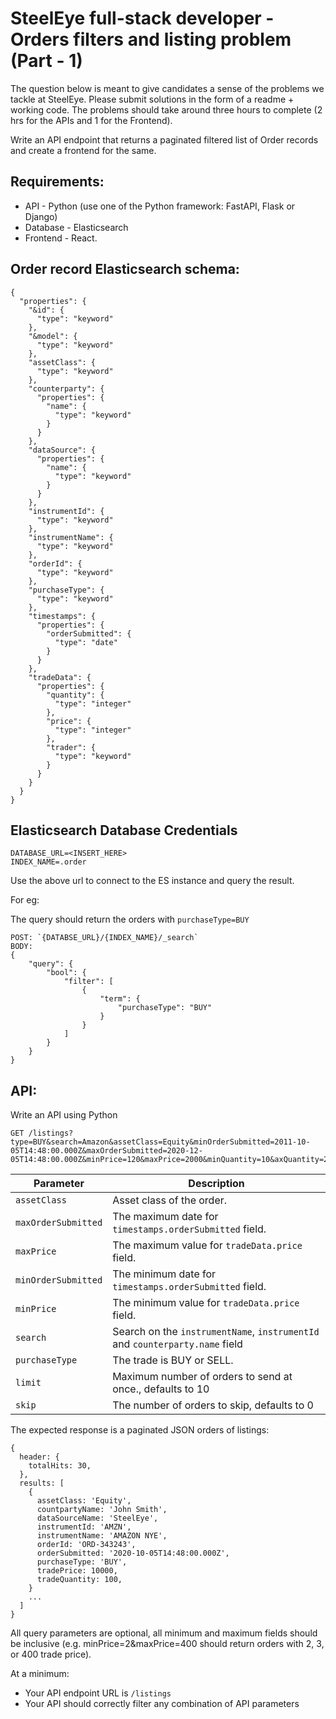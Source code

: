 # SteelEye full-stack developer - Orders filters and listing problem (Part - 1)

The question below is meant to give candidates a sense of the problems we tackle at SteelEye. Please submit solutions in the form of a readme + working code. The problems should take around three hours to complete (2 hrs for the APIs and 1 for the Frontend).

Write an API endpoint that returns a paginated filtered list of Order records and create a frontend for the same.

## Requirements:
* API - Python (use one of the Python framework: FastAPI, Flask or Django)
* Database - Elasticsearch
* Frontend - React.

## Order record Elasticsearch schema:
```
{
  "properties": {
    "&id": {
      "type": "keyword"
    },
    "&model": {
      "type": "keyword"
    },
    "assetClass": {
      "type": "keyword"
    },
    "counterparty": {
      "properties": {
        "name": {
          "type": "keyword"
        }
      }
    },
    "dataSource": {
      "properties": {
        "name": {
          "type": "keyword"
        }
      }
    },
    "instrumentId": {
      "type": "keyword"
    },
    "instrumentName": {
      "type": "keyword"
    },
    "orderId": {
      "type": "keyword"
    },
    "purchaseType": {
      "type": "keyword"
    },
    "timestamps": {
      "properties": {
        "orderSubmitted": {
          "type": "date"
        }
      }
    },
    "tradeData": {
      "properties": {
        "quantity": {
          "type": "integer"
        },
        "price": {
          "type": "integer"
        },
        "trader": {
          "type": "keyword"
        }
      }
    }
  }
}
```

## Elasticsearch Database Credentials
```
DATABASE_URL=<INSERT_HERE>
INDEX_NAME=.order
```
Use the above url to connect to the ES instance and query the result.

For eg:

The query should return the orders with `purchaseType=BUY`
```
POST: `{DATABSE_URL}/{INDEX_NAME}/_search`
BODY:
{
    "query": {
        "bool": {
            "filter": [
                {
                    "term": {
                        "purchaseType": "BUY"
                    }
                }
            ]
        }
    }
}
```

## API:
Write an API using Python 

```
GET /listings?type=BUY&search=Amazon&assetClass=Equity&minOrderSubmitted=2011-10-05T14:48:00.000Z&maxOrderSubmitted=2020-12-05T14:48:00.000Z&minPrice=120&maxPrice=2000&minQuantity=10&axQuantity=2000
```


| Parameter           | Description                                                                  |
|---------------------|------------------------------------------------------------------------------|
| `assetClass`        | Asset class of the order.                                                    |
| `maxOrderSubmitted` | The maximum date for `timestamps.orderSubmitted` field.                      |
| `maxPrice`          | The maximum value for `tradeData.price` field.                               |
| `minOrderSubmitted` | The minimum date for `timestamps.orderSubmitted` field.                      |
| `minPrice`          | The minimum value for `tradeData.price` field.                               |
| `search`            | Search on the `instrumentName`, `instrumentId` and `counterparty.name` field |
| `purchaseType`      | The trade is BUY or SELL.                                                    |
| `limit`             | Maximum number of orders to send at once., defaults to 10                    |
| `skip`              | The number of orders to skip, defaults to 0                                  |


The expected response is a paginated JSON orders of listings:

```
{
  header: {
    totalHits: 30,
  },
  results: [
    {
      assetClass: 'Equity',
      countpartyName: 'John Smith',
      dataSourceName: 'SteelEye',
      instrumentId: 'AMZN',
      instrumentName: 'AMAZON NYE',
      orderId: 'ORD-343243',
      orderSubmitted: '2020-10-05T14:48:00.000Z',
      purchaseType: 'BUY',
      tradePrice: 10000,
      tradeQuantity: 100,
    }
    ...
  ]
}
```

All query parameters are optional, all minimum and maximum fields should be inclusive (e.g. minPrice=2&maxPrice=400 should return orders with 2, 3, or 400 trade price).

At a minimum:
- Your API endpoint URL is `/listings`
- Your API should correctly filter any combination of API parameters
